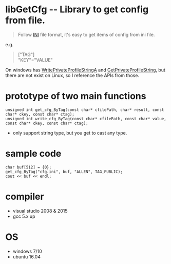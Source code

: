 # libGetCfg -- Library to get config from file.
> Follow [INI](https://en.wikipedia.org/wiki/INI_file) file format, it's easy to get items of config from ini file.

e.g.
> ["TAG"]  
> "KEY"="VALUE"  

On windows has [WritePrivateProfileStringA](https://docs.microsoft.com/en-us/windows/desktop/api/winbase/nf-winbase-writeprivateprofilestringa) and [GetPrivateProfileString](https://docs.microsoft.com/zh-tw/windows/desktop/api/winbase/nf-winbase-getprivateprofilestring), but there are not exist on Linux, so I reference the APIs from those.

# prototype of two main functions
```
unsigned int get_cfg_ByTag(const char* cfilePath, char* result, const char* ckey, const char* ctag);
unsigned int write_cfg_ByTag(const char* cfilePath, const char* value, const char* ckey, const char* ctag);	
```
- only support string type, but you get to cast any type.

# sample code
```
char buf[512] = {0};
get_cfg_ByTag("cfg.ini", buf, "ALLEN", TAG_PUBLIC);
cout << buf << endl;
```
# compiler
- visual studio 2008 & 2015
- gcc 5.x up

# OS
- windows 7/10
- ubuntu 16.04



